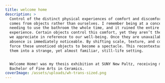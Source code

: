 ```yaml
---
title: welcome home
description: >
  Control of the distinct physical experiences of comfort and discomfort often
  comes from objects rather than ourselves. I remember being at a concert and
  needing to use the bathroom the whole time, and it ruined the entire
  experience. Certain objects control this comfort, yet they aren’t the objects
  we appreciate in reference to our well-being. Once they are unavailable, their
  absence is immediately noticeable. By shifting scale, texture, and color, I
  force these unnoticed objects to become a spectacle. This recontextualizes
  them into a strange, yet almost familiar, still-life setting.


  Welcome Home! was my thesis exhibition at SUNY New Paltz, receiving my
  Bachelor of Fine Arts in Ceramics.
coverImage: /assets/uploads/wh-trans-sized.png
---
```


